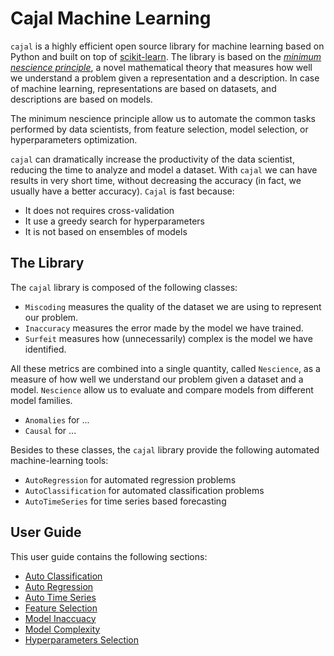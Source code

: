 # Cajal Machine Learning

`cajal` is a highly efficient open source library for machine learning based on Python and built on top of [scikit-learn](https://scikit-learn.org/stable/). The library is based on the [_minimum nescience principle_](http://www.mathematicsunknown.com/), a novel mathematical theory that measures how well we understand a problem given a representation and a description. In case of machine learning, representations are based on datasets, and descriptions are based on models.

The minimum nescience principle allow us to automate the common tasks performed by data scientists, from feature selection, model selection, or hyperparameters optimization.

`cajal` can dramatically increase the productivity of the data scientist, reducing the time to analyze and model a dataset. With `cajal` we can have results in very short time, without decreasing the accuracy (in fact, we usually have a better accuracy). `Cajal` is fast because:

* It does not requires cross-validation
* It use a greedy search for hyperparameters
* It is not based on ensembles of models

## The Library

The `cajal` library is composed of the following classes:

* `Miscoding` measures the quality of the dataset we are using to represent our problem.
* `Inaccuracy` measures the error made by the model we have trained.
* `Surfeit` measures how (unnecessarily) complex is the model we have identified.

All these metrics are combined into a single quantity, called `Nescience`, as a measure of how well we understand our problem given a dataset and a model. `Nescience` allow us to evaluate and compare models from different model families.

* `Anomalies` for ...
* `Causal` for ...

Besides to these classes, the `cajal` library provide the following automated machine-learning tools:

* `AutoRegression` for automated regression problems
* `AutoClassification` for automated classification problems
* `AutoTimeSeries` for time series based forecasting

## User Guide

This user guide contains the following sections:

* [Auto Classification](https://github.com/rleiva/fastautoml/wiki/Auto-Classification)
* [Auto Regression](https://github.com/rleiva/fastautoml/wiki/Auto-Regression)
* [Auto Time Series](https://github.com/rleiva/fastautoml/wiki/Auto-Time-Series)
* [Feature Selection](https://github.com/rleiva/fastautoml/wiki/Feature-Selection)
* [Model Inaccuacy](https://github.com/rleiva/fastautoml/wiki/Model-Inaccuracy)
* [Model Complexity](https://github.com/rleiva/fastautoml/wiki/Model-Complexity)
* [Hyperparameters Selection](https://github.com/rleiva/fastautoml/wiki/Hyperparameters-Selection)
